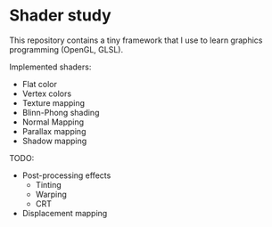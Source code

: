 # Shader study

This repository contains a tiny framework that I use to learn graphics programming (OpenGL, GLSL).

Implemented shaders:
* Flat color
* Vertex colors
* Texture mapping
* Blinn-Phong shading
* Normal Mapping
* Parallax mapping
* Shadow mapping

TODO:
* Post-processing effects
	* Tinting
	* Warping
	* CRT
* Displacement mapping
